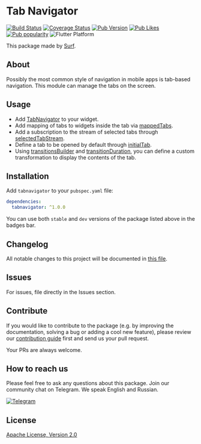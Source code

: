 # Tab Navigator

[![Build Status](https://shields.io/github/actions/workflow/status/surfstudio/flutter-tabnavigator/build.yaml?logo=github&logoColor=white)](https://github.com/surfstudio/SurfGear/tree/main/packages/tabnavigator)
[![Coverage Status](https://img.shields.io/codecov/c/github/surfstudio/SurfGear?flag=tabnavigator&logo=codecov&logoColor=white)](https://codecov.io/gh/surfstudio/SurfGear)
[![Pub Version](https://img.shields.io/pub/v/tabnavigator?logo=dart&logoColor=white)](https://pub.dev/packages/tabnavigator)
[![Pub Likes](https://badgen.net/pub/likes/tabnavigator)](https://pub.dev/packages/tabnavigator)
[![Pub popularity](https://badgen.net/pub/popularity/tabnavigator)](https://pub.dev/packages/tabnavigator/score)
![Flutter Platform](https://badgen.net/pub/flutter-platform/tabnavigator)

This package made by [Surf](https://surf.ru).

## About

Possibly the most common style of navigation in mobile apps is tab-based navigation.
This module can manage the tabs on the screen.

## Usage

* Add [TabNavigator](lib/src/tab_navigator.dart) to your widget.
* Add mapping of tabs to widgets inside the tab via [mappedTabs](lib/src/tab_navigator.dart#L22).
* Add a subscription to the stream of selected tabs through [selectedTabStream](lib/src/tab_navigator.dart#L23).
* Define a tab to be opened by default through [initialTab](lib/src/tab_navigator.dart#L24).
* Using [transitionsBuilder](lib/src/tab_navigator.dart#L27) and [transitionDuration](lib/src/tab_navigator.dart#L28), you can define a custom transformation to display the contents of the tab.

## Installation

Add `tabnavigator` to your `pubspec.yaml` file:

```yaml
dependencies:
  tabnavigator: ^1.0.0
```

You can use both `stable` and `dev` versions of the package listed above in the badges bar.

## Changelog

All notable changes to this project will be documented in [this file](./CHANGELOG.md).

## Issues

For issues, file directly in the Issues section.

## Contribute

If you would like to contribute to the package (e.g. by improving the documentation, solving a bug or adding a cool new feature), please review our [contribution guide](../../CONTRIBUTING.md) first and send us your pull request.

Your PRs are always welcome.

## How to reach us

Please feel free to ask any questions about this package. Join our community chat on Telegram. We speak English and Russian.

[![Telegram](https://img.shields.io/badge/chat-on%20Telegram-blue.svg)](https://t.me/SurfGear)

## License

[Apache License, Version 2.0](https://www.apache.org/licenses/LICENSE-2.0)
